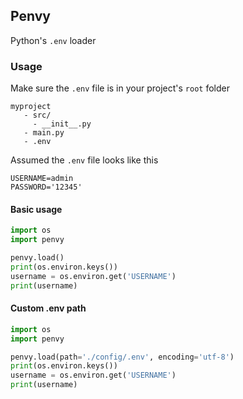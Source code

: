 ## Penvy

Python's `.env` loader

### Usage

Make sure the `.env` file is in your project's `root` folder
```
myproject
   - src/
     - __init__.py
   - main.py
   - .env
```

Assumed the `.env` file looks like this
```.env
USERNAME=admin
PASSWORD='12345'
```

#### Basic usage
```python
import os
import penvy

penvy.load()
print(os.environ.keys())
username = os.environ.get('USERNAME')
print(username)
```

#### Custom .env path

```python
import os
import penvy

penvy.load(path='./config/.env', encoding='utf-8')
print(os.environ.keys())
username = os.environ.get('USERNAME')
print(username)
```
